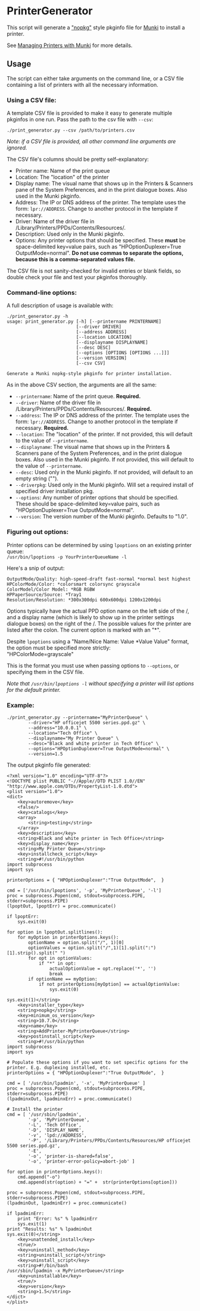 PrinterGenerator
================

This script will generate a ["nopkg"](https://groups.google.com/d/msg/munki-dev/hmfPZ7sgW6k/q6vIkPIPepoJ) style pkginfo file for [Munki](https://github.com/munki/munki/wiki) to install a printer.

See [Managing Printers with Munki](https://github.com/munki/munki/wiki/Managing-Printers-With-Munki) for more details.

## Usage

The script can either take arguments on the command line, or a CSV file containing a list of printers with all the necessary information.  

### Using a CSV file:

A template CSV file is provided to make it easy to generate multiple pkginfos in one run.  Pass the path to the csv file with `--csv`:

```
./print_generator.py --csv /path/to/printers.csv
```
*Note: if a CSV file is provided, all other command line arguments are ignored.*

The CSV file's columns should be pretty self-explanatory:

* Printer name: Name of the print queue
* Location: The "location" of the printer
* Display name: The visual name that shows up in the Printers & Scanners pane of the System Preferences, and in the print dialogue boxes.  Also used in the Munki pkginfo.
* Address: The IP or DNS address of the printer. The template uses the form: `lpr://ADDRESS`.  Change to another protocol in the template if necessary.
* Driver: Name of the driver file in /Library/Printers/PPDs/Contents/Resources/.
* Description: Used only in the Munki pkginfo.
* Options: Any printer options that should be specified. These **must** be space-delimited key=value pairs, such as "HPOptionDuplexer=True OutputMode=normal".  **Do not use commas to separate the options, because this is a comma-separated values file.**

The CSV file is not sanity-checked for invalid entries or blank fields, so double check your file and test your pkginfos thoroughly.

### Command-line options:

A full description of usage is available with:

```
./print_generator.py -h
usage: print_generator.py [-h] [--printername PRINTERNAME]
						  [--driver DRIVER]
                          [--address ADDRESS]
                          [--location LOCATION]
                          [--displayname DISPLAYNAME]
                          [--desc DESC]
                          [--options [OPTIONS [OPTIONS ...]]]
                          [--version VERSION]
                          [--csv CSV]

Generate a Munki nopkg-style pkginfo for printer installation.
```

As in the above CSV section, the arguments are all the same:

* `--printername`: Name of the print queue. **Required.**
* `--driver`: Name of the driver file in /Library/Printers/PPDs/Contents/Resources/. **Required.**
* `--address`: The IP or DNS address of the printer. The template uses the form: `lpr://ADDRESS`.  Change to another protocol in the template if necessary. **Required.**
* `--location`: The "location" of the printer. If not provided, this will default to the value of `--printername`.
* `--displayname`: The visual name that shows up in the Printers & Scanners pane of the System Preferences, and in the print dialogue boxes.  Also used in the Munki pkginfo.  If not provided, this will default to the value of `--printername`.
* `--desc`: Used only in the Munki pkginfo. If not provided, will default to an empty string ("").
* `--driverpkg`: Used only in the Munki pkginfo. Will set a required install of specified driver installation pkg.
* `--options`: Any number of printer options that should be specified. These should be space-delimited key=value pairs, such as "HPOptionDuplexer=True OutputMode=normal".
* `--version`: The version number of the Munki pkginfo. Defaults to "1.0".

### Figuring out options:

Printer options can be determined by using `lpoptions` on an existing printer queue:  
`/usr/bin/lpoptions -p YourPrinterQueueName -l`  

Here's a snip of output:

```
OutputMode/Quality: high-speed-draft fast-normal *normal best highest
HPColorMode/Color: *colorsmart colorsync grayscale
ColorModel/Color Model: *RGB RGBW
HPPaperSource/Source: *Tray1
Resolution/Resolution: *300x300dpi 600x600dpi 1200x1200dpi
```

Options typically have the actual PPD option name on the left side of the /, and a display name (which is likely to show up in the printer settings dialogue boxes) on the right of the /.  The possible values for the printer are listed after the colon.  The current option is marked with an "*".  

Despite `lpoptions` using a "Name/Nice Name: Value *Value Value" format, the option must be specified more strictly:  
"HPColorMode=grayscale"

This is the format you must use when passing options to `--options`, or specifying them in the CSV file.  

*Note that `/usr/bin/lpoptions -l` without specifying a printer will list options for the default printer.*


### Example:
```
./print_generator.py --printername="MyPrinterQueue" \
		--driver="HP officejet 5500 series.ppd.gz" \
		--address="10.0.0.1" \
		--location="Tech Office" \
		--displayname="My Printer Queue" \
		--desc="Black and white printer in Tech Office" \
		--options="HPOptionDuplexer=True OutputMode=normal" \
		--version=1.5
```

The output pkginfo file generated:

```
<?xml version="1.0" encoding="UTF-8"?>
<!DOCTYPE plist PUBLIC "-//Apple//DTD PLIST 1.0//EN" "http://www.apple.com/DTDs/PropertyList-1.0.dtd">
<plist version="1.0">
<dict>
	<key>autoremove</key>
	<false/>
	<key>catalogs</key>
	<array>
		<string>testing</string>
	</array>
	<key>description</key>
	<string>Black and white printer in Tech Office</string>
	<key>display_name</key>
	<string>My Printer Queue</string>
	<key>installcheck_script</key>
	<string>#!/usr/bin/python
import subprocess
import sys

printerOptions = { "HPOptionDuplexer":"True OutputMode",  }

cmd = ['/usr/bin/lpoptions', '-p', 'MyPrinterQueue', '-l']
proc = subprocess.Popen(cmd, stdout=subprocess.PIPE, stderr=subprocess.PIPE)
(lpoptOut, lpoptErr) = proc.communicate()

if lpoptErr:
    sys.exit(0)

for option in lpoptOut.splitlines():
    for myOption in printerOptions.keys():
        optionName = option.split("/", 1)[0]
        optionValues = option.split("/",1)[1].split(":")[1].strip().split(" ")
        for opt in optionValues:
            if "*" in opt:
                actualOptionValue = opt.replace('*', '')
                break
        if optionName == myOption:
            if not printerOptions[myOption] == actualOptionValue:
                sys.exit(0)

sys.exit(1)</string>
	<key>installer_type</key>
	<string>nopkg</string>
	<key>minimum_os_version</key>
	<string>10.7.0</string>
	<key>name</key>
	<string>AddPrinter-MyPrinterQueue</string>
	<key>postinstall_script</key>
	<string>#!/usr/bin/python
import subprocess
import sys

# Populate these options if you want to set specific options for the printer. E.g. duplexing installed, etc.
printerOptions = { "HPOptionDuplexer":"True OutputMode",  }

cmd = [ '/usr/bin/lpadmin', '-x', 'MyPrinterQueue' ]
proc = subprocess.Popen(cmd, stdout=subprocess.PIPE, stderr=subprocess.PIPE)
(lpadminxOut, lpadminxErr) = proc.communicate()

# Install the printer
cmd = [ '/usr/sbin/lpadmin',
        '-p', 'MyPrinterQueue',
        '-L', 'Tech Office',
        '-D', 'DISPLAY_NAME',
        '-v', 'lpd://ADDRESS',
        '-P', '/Library/Printers/PPDs/Contents/Resources/HP officejet 5500 series.ppd.gz',
        '-E',
        '-o', 'printer-is-shared=false',
        '-o', 'printer-error-policy=abort-job' ]

for option in printerOptions.keys():
    cmd.append("-o")
    cmd.append(str(option) + "=" +  str(printerOptions[option]))

proc = subprocess.Popen(cmd, stdout=subprocess.PIPE, stderr=subprocess.PIPE)
(lpadminOut, lpadminErr) = proc.communicate()

if lpadminErr:
    print "Error: %s" % lpadminErr
    sys.exit(1)
print "Results: %s" % lpadminOut    
sys.exit(0)</string>
	<key>unattended_install</key>
	<true/>
	<key>uninstall_method</key>
	<string>uninstall_script</string>
	<key>uninstall_script</key>
	<string>#!/bin/bash
/usr/sbin/lpadmin -x MyPrinterQueue</string>
	<key>uninstallable</key>
	<true/>
	<key>version</key>
	<string>1.5</string>
</dict>
</plist>
```
